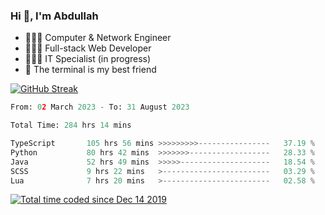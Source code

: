 <h3>Hi 👋, I'm Abdullah</h3>

- 👷🏼‍♂️ Computer & Network Engineer
- 👨🏻‍💻 Full-stack Web Developer
- 👨🏻‍💻 IT Specialist (in progress)
- 🖤 The terminal is my best friend

[![GitHub Streak](https://streak-stats.demolab.com?user=al3bad&theme=transparent&date_format=j%20M%5B%20Y%5D)](https://git.io/streak-stats)

<!--START_SECTION:waka-->

```python
From: 02 March 2023 - To: 31 August 2023

Total Time: 284 hrs 14 mins

TypeScript       105 hrs 56 mins >>>>>>>>>----------------   37.19 %
Python           80 hrs 42 mins  >>>>>>>------------------   28.33 %
Java             52 hrs 49 mins  >>>>>--------------------   18.54 %
SCSS             9 hrs 22 mins   >------------------------   03.29 %
Lua              7 hrs 20 mins   >------------------------   02.58 %
```

<!--END_SECTION:waka-->

<p>
  <a href="https://wakatime.com/@ce2a2aac-0d6b-4d65-b864-8a4bcaf12967"><img src="https://wakatime.com/badge/user/ce2a2aac-0d6b-4d65-b864-8a4bcaf12967.svg" alt="Total time coded since Dec 14 2019" /></a>
</p>
